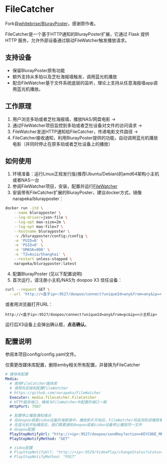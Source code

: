 # FileCatcher
Fork自[whitebrise/BlurayPoster](https://github.com/whitebrise/BlurayPoster)，感谢原作者。

FileCatcher是一个基于HTTP通知的BlurayPoster扩展，它通过 Flask 提供 HTTP 服务，允许外部设备通过联动FileWatcher触发播放请求。

## 支持设备
- 保留BlurayPoster原有功能
- 额外支持从多珀以及芝杜海报墙触发，调用蓝光机播放
- 配合FileWatcher基于文件系统底层的监听，理论上支持从任意海报墙app调用蓝光机播放。

## 工作原理
1. 用户浏览多珀或者芝杜海报墙，播放NAS/网盘电影 ->
2. 通过FileWatcher项目监控到多珀或者芝杜设备对文件的访问请求 ->
3. FileWatcher发送HTTP通知给FileCatcher，传递电影文件路径 ->
4. FileCatcher接收通知，利用BlurayPoster提供的功能，自动调用蓝光机播放电影（并同时停止在原多珀或者芝杜设备上的播放）

## 如何使用
1. 环境准备：运行Linux正规发行版(推荐Ubuntu/Debian)的amd64架构小主机或者NAS一台
2. 参阅FileWatcher项目，安装，配置并运行[FileWatcher](https://github.com/narapeka/FileWatcher)
3. 安装带有FileCatcher扩展的BlurayPoster，建议docker方式，镜像narapeka/blurayposter：
```bash
docker run -itd \
    --name blurayposter \
    --log-driver=json-file \
    --log-opt max-size=2m \
    --log-opt max-file=7 \
    --hostname blurayposter \
    -v /blurayposter/config:/config \
    -e 'PUID=0' \
    -e 'PGID=0' \
    -e 'UMASK=000' \
    -e 'TZ=Asia/Shanghai' \
    --restart unless-stopped \
    narapeka/blurayposter:latest
```
4. 配置BlurayPoster (见以下配置说明)
5. 首次运行，请注册小主机/NAS为 doopoo X3 信任设备：
```bash
curl --request GET \
  --url 'http://<盒子ip>:9527/doopoo/connect?uniqueId=any&from=any&ip=<小主机ip>'
```
或者用浏览器打开URL：
```url
http://<盒子ip>:9527/doopoo/connect?uniqueId=any&from=pc&ip=<小主机ip>
```
运行后X3设备上会弹出确认框，**点击确认**。

## 配置说明
参阅本项目config/config.yaml文件。

仅需更改媒体库配置，删除emby相关所有配置，并替换为FileCatcher

```yaml
# 媒体库配置
Media:
  # 使用FileCatcher媒体库
  # 请预先安装和配置FileWatcher
  # https://github.com/narapeka/FileWatcher
  Executor: media.filecatcher.FileCatcher
  # HTTP服务端口，确保与FileWatcher中配置的端口一致
  HttpPort: 7507

  # 配置停止播放通知端点
  # 在doopoo或者zidoo设备的海报墙中，播放影片开始后，FileWatcher将监测到该播放事件，并启用FileCatcher调用蓝光机播放
  # 在蓝光机开始播放后，我们需要通知doopoo或者zidoo设备停止播放同一文件
  # doopoo配置
  PlayStopNotifyUrl: "http://<ip>:9527/doopoo/sendKey?action=KEYCODE_MEDIA_STOP&from=any&keyValue=86"
  PlayStopNotifyMethod: "GET"

  # zidoo配置
  # PlayStopNotifyUrl: "http://<ip>:9529/VideoPlay/changeStatus?status=-1"
  # PlayStopNotifyMethod: "POST"
```
